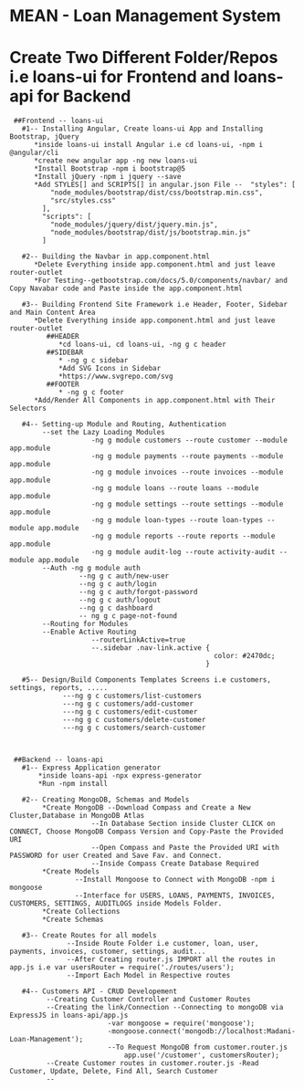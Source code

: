 # MEAN - Loan Management System

  # Create Two Different Folder/Repos i.e loans-ui for Frontend and loans-api for Backend
     ##Frontend -- loans-ui
       #1-- Installing Angular, Create loans-ui App and Installing Bootstrap, jQuery
          *inside loans-ui install Angular i.e cd loans-ui, -npm i @angular/cli
          *create new angular app -ng new loans-ui
          *Install Bootstrap -npm i bootstrap@5
          *Install jQuery -npm i jquery --save
          *Add STYLES[] and SCRIPTS[] in angular.json File --  "styles": [
              "node_modules/bootstrap/dist/css/bootstrap.min.css",
              "src/styles.css"
            ],
            "scripts": [
              "node_modules/jquery/dist/jquery.min.js",
              "node_modules/bootstrap/dist/js/bootstrap.min.js"
            ]

       #2-- Building the Navbar in app.component.html
          *Delete Everything inside app.component.html and just leave router-outlet
          *For Testing--getbootstrap.com/docs/5.0/components/navbar/ and Copy Navabar code and Paste inside the app.component.html
        
       #3-- Building Frontend Site Framework i.e Header, Footer, Sidebar and Main Content Area
          *Delete Everything inside app.component.html and just leave router-outlet
             ##HEADER 
                *cd loans-ui, cd loans-ui, -ng g c header
             ##SIDEBAR 
                * -ng g c sidebar
                *Add SVG Icons in Sidebar
                *https://www.svgrepo.com/svg 
             ##FOOTER 
                * -ng g c footer
          *Add/Render All Components in app.component.html with Their Selectors

       #4-- Setting-up Module and Routing, Authentication
            --set the Lazy Loading Modules 
                        -ng g module customers --route customer --module app.module
                        -ng g module payments --route payments --module app.module
                        -ng g module invoices --route invoices --module app.module
                        -ng g module loans --route loans --module app.module
                        -ng g module settings --route settings --module app.module
                        -ng g module loan-types --route loan-types --module app.module
                        -ng g module reports --route reports --module app.module
                        -ng g module audit-log --route activity-audit --module app.module
            --Auth -ng g module auth
                     --ng g c auth/new-user
                     --ng g c auth/login
                     --ng g c auth/forgot-password
                     --ng g c auth/logout
                     --ng g c dashboard
                     -- ng g c page-not-found
            --Routing for Modules
            --Enable Active Routing 
                        --routerLinkActive=true 
                        --.sidebar .nav-link.active {
                                                      color: #2470dc;
                                                    } 

       #5-- Design/Build Components Templates Screens i.e customers, settings, reports, .....
                 ---ng g c customers/list-customers
                 ---ng g c customers/add-customer
                 ---ng g c customers/edit-customer
                 ---ng g c customers/delete-customer
                 ---ng g c customers/search-customer
         

     
     ##Backend -- loans-api
       #1-- Express Application generator
           *inside loans-api -npx express-generator
           *Run -npm install

       #2-- Creating MongoDB, Schemas and Models
            *Create MongoDB --Download Compass and Create a New Cluster,Database in MongoDB Atlas
                        --In Database Section inside Cluster CLICK on CONNECT, Choose MongoDB Compass Version and Copy-Paste the Provided URI
                        --Open Compass and Paste the Provided URI with PASSWORD for user Created and Save Fav. and Connect.
                        --Inside Compass Create Database Required 
            *Create Models
                    --Install Mongoose to Connect with MongoDB -npm i mongoose 
                    --Interface for USERS, LOANS, PAYMENTS, INVOICES, CUSTOMERS, SETTINGS, AUDITLOGS inside Models Folder.
            *Create Collections
            *Create Schemas

       #3-- Create Routes for all models
                  --Inside Route Folder i.e customer, loan, user, payments, invoices, customer, settings, audit...
                  --After Creating router.js IMPORT all the routes in app.js i.e var usersRouter = require('./routes/users');
                  --Import Each Model in Respective routes

       #4-- Customers API - CRUD Developement
             --Creating Customer Controller and Customer Routes 
             --Creating the link/Connection --Connecting to mongoDB via ExpressJS in loans-api/app.js
                            -var mongoose = require('mongoose');
                            -mongoose.connect('mongodb://localhost:Madani-Loan-Management');
                            --To Request MongoDB from customer.router.js
                                app.use('/customer', customersRouter);
             --Create Customer routes in customer.router.js -Read Customer, Update, Delete, Find All, Search Customer
             --


